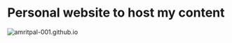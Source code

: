 # Personal website to host my content


![amritpal-001.github.io](https://amritpal-001.github.io/)


